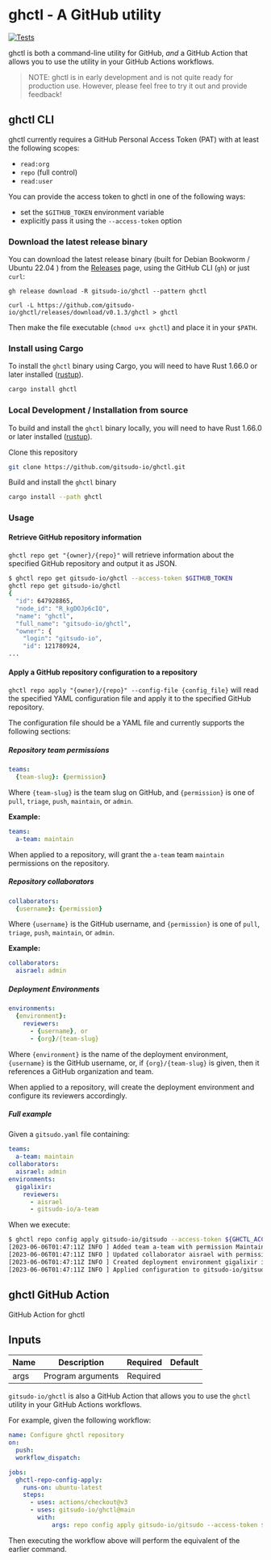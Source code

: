 ghctl - A GitHub utility
=====

[![Tests](https://github.com/gitsudo-io/ghctl/actions/workflows/tests.yml/badge.svg)](https://github.com/gitsudo-io/ghctl/workflows/tests.yml)


ghctl is both a command-line utility for GitHub, _and_ a GitHub Action that allows you to use the utility in your GitHub Actions workflows.

> NOTE: ghctl is in early development and is not quite ready for production use. However, please feel free to try it out and provide feedback!


## ghctl CLI

ghctl currently requires a GitHub Personal Access Token (PAT) with at least the following scopes:

  - `read:org`
  - `repo` (full control)
  - `read:user`

You can provide the access token to ghctl in one of the following ways:

  - set the `$GITHUB_TOKEN` environment variable
  - explicitly pass it using the `--access-token` option


### Download the latest release binary 

You can download the latest release binary (built for Debian Bookworm / Ubuntu 22.04 ) from the [Releases](https://github.com/gitsudo-io/ghctl/releases) page, using the GitHub CLI (`gh`) or just `curl`:

```
gh release download -R gitsudo-io/ghctl --pattern ghctl
```

```
curl -L https://github.com/gitsudo-io/ghctl/releases/download/v0.1.3/ghctl > ghctl
```

Then make the file executable (`chmod u+x ghctl`) and place it in your `$PATH`.


### Install using Cargo

To install the `ghctl` binary using Cargo, you will need to have Rust 1.66.0 or later installed ([rustup](https://rustup.rs/)).

```bash
cargo install ghctl
```


### Local Development / Installation from source

To build and install the `ghctl` binary locally, you will need to have Rust 1.66.0 or later installed ([rustup](https://rustup.rs/)).

Clone this repository

```bash
git clone https://github.com/gitsudo-io/ghctl.git
```

Build and install the `ghctl` binary

```bash
cargo install --path ghctl
```


### Usage

#### Retrieve GitHub repository information

`ghctl repo get "{owner}/{repo}"` will retrieve information about the specified GitHub repository and output it as JSON.

```bash
$ ghctl repo get gitsudo-io/ghctl --access-token $GITHUB_TOKEN
ghctl repo get gitsudo-io/ghctl
{
  "id": 647928865,
  "node_id": "R_kgDOJp6cIQ",
  "name": "ghctl",
  "full_name": "gitsudo-io/ghctl",
  "owner": {
    "login": "gitsudo-io",
    "id": 121780924,
...
```


#### Apply a GitHub repository configuration to a repository

`ghctl repo apply "{owner}/{repo}" --config-file {config_file}` will read the specified YAML configuration file and apply it to the specified GitHub repository.

The configuration file should be a YAML file and currently supports the following sections:


##### Repository team permissions

```yaml
teams:
  {team-slug}: {permission}
```

Where `{team-slug}` is the team slug on GitHub, and `{permission}` is one of `pull`, `triage`, `push`, `maintain`, or `admin`.

**Example:**

```yaml
teams:
  a-team: maintain
```

When applied to a repository, will grant the `a-team` team `maintain` permissions on the repository.


##### Repository collaborators

```yaml
collaborators:
  {username}: {permission}
```

Where `{username}` is the GitHub username, and `{permission}` is one of `pull`, `triage`, `push`, `maintain`, or `admin`.

**Example:**

```yaml
collaborators:
  aisrael: admin
```

##### Deployment Environments

```yaml
environments:
  {environment}:
    reviewers:
      - {username}, or
      - {org}/{team-slug}
```

Where `{environment}` is the name of the deployment environment, `{username}` is the GitHub username, or, if `{org}/{team-slug}` is given, then it references a GitHub organization and team.

When applied to a repository, will create the deployment environment and configure its reviewers accordingly.


##### Full example

Given a `gitsudo.yaml` file containing:

```yaml
teams:
  a-team: maintain
collaborators:
  aisrael: admin
environments:
  gigalixir:
    reviewers:
      - aisrael
      - gitsudo-io/a-team
```

When we execute:

```bash
$ ghctl repo config apply gitsudo-io/gitsudo --access-token ${GHCTL_ACCESS_TOKEN} -F gitsudo.yaml
[2023-06-06T01:47:11Z INFO ] Added team a-team with permission Maintain to repository gitsudo-io/gitsudo
[2023-06-06T01:47:11Z INFO ] Updated collaborator aisrael with permission admin to repository gitsudo-io/gitsudo
[2023-06-06T01:47:11Z INFO ] Created deployment environment gigalixir in repository gitsudo-io/gitsudo
[2023-06-06T01:47:11Z INFO ] Applied configuration to gitsudo-io/gitsudo
```


## ghctl GitHub Action

GitHub Action for ghctl

## Inputs

| Name | Description       | Required | Default |
|------|-------------------|----------|---------|
| args | Program arguments | Required |         |

`gitsudo-io/ghctl` is also a GitHub Action that allows you to use the `ghctl` utility in your GitHub Actions workflows.

For example, given the following workflow:

```yaml
name: Configure ghctl repository
on: 
  push:
  workflow_dispatch:

jobs:
  ghctl-repo-config-apply:
    runs-on: ubuntu-latest
    steps:
      - uses: actions/checkout@v3
      - uses: gitsudo-io/ghctl@main
        with:
            args: repo config apply gitsudo-io/gitsudo --access-token ${{ secrets.GHCTL_ACCESS_TOKEN }} -F gitsudo.yaml
```

Then executing the workflow above will perform the equivalent of the earlier command.
